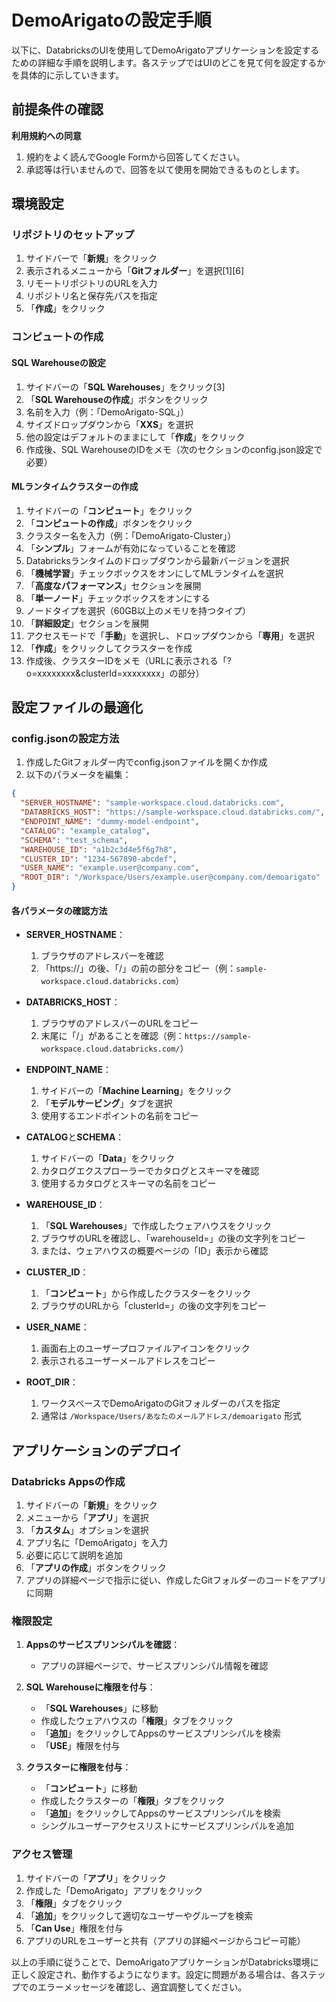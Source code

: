 # DemoArigatoの設定手順

以下に、DatabricksのUIを使用してDemoArigatoアプリケーションを設定するための詳細な手順を説明します。各ステップではUIのどこを見て何を設定するかを具体的に示していきます。

## 前提条件の確認

**利用規約への同意**
1. 規約をよく読んでGoogle Formから回答してください。
2. 承認等は行いませんので、回答を以て使用を開始できるものとします。

## 環境設定

### リポジトリのセットアップ
1. サイドバーで「**新規**」をクリック
2. 表示されるメニューから「**Gitフォルダー**」を選択[1][6]
3. リモートリポジトリのURLを入力
4. リポジトリ名と保存先パスを指定
5. 「**作成**」をクリック

### コンピュートの作成

#### SQL Warehouseの設定
1. サイドバーの「**SQL Warehouses**」をクリック[3]
2. 「**SQL Warehouseの作成**」ボタンをクリック
3. 名前を入力（例：「DemoArigato-SQL」）
4. サイズドロップダウンから「**XXS**」を選択
5. 他の設定はデフォルトのままにして「**作成**」をクリック
6. 作成後、SQL WarehouseのIDをメモ（次のセクションのconfig.json設定で必要）

#### MLランタイムクラスターの作成
1. サイドバーの「**コンピュート**」をクリック
2. 「**コンピュートの作成**」ボタンをクリック
3. クラスター名を入力（例：「DemoArigato-Cluster」）
4. 「**シンプル**」フォームが有効になっていることを確認
5. Databricksランタイムのドロップダウンから最新バージョンを選択
6. 「**機械学習**」チェックボックスをオンにしてMLランタイムを選択
7. 「**高度なパフォーマンス**」セクションを展開
8. 「**単一ノード**」チェックボックスをオンにする
9. ノードタイプを選択（60GB以上のメモリを持つタイプ）
10. 「**詳細設定**」セクションを展開
11. アクセスモードで「**手動**」を選択し、ドロップダウンから「**専用**」を選択
12. 「**作成**」をクリックしてクラスターを作成
13. 作成後、クラスターIDをメモ（URLに表示される「?o=xxxxxxxx&clusterId=xxxxxxxx」の部分）

## 設定ファイルの最適化

### config.jsonの設定方法

1. 作成したGitフォルダー内でconfig.jsonファイルを開くか作成
2. 以下のパラメータを編集：

```json
{
  "SERVER_HOSTNAME": "sample-workspace.cloud.databricks.com",
  "DATABRICKS_HOST": "https://sample-workspace.cloud.databricks.com/",
  "ENDPOINT_NAME": "dummy-model-endpoint",
  "CATALOG": "example_catalog",
  "SCHEMA": "test_schema",
  "WAREHOUSE_ID": "a1b2c3d4e5f6g7h8",
  "CLUSTER_ID": "1234-567890-abcdef",
  "USER_NAME": "example.user@company.com",
  "ROOT_DIR": "/Workspace/Users/example.user@company.com/demoarigato"
}
```

#### 各パラメータの確認方法

- **SERVER_HOSTNAME**：
  1. ブラウザのアドレスバーを確認
  2. 「https://」の後、「/」の前の部分をコピー（例：`sample-workspace.cloud.databricks.com`）

- **DATABRICKS_HOST**：
  1. ブラウザのアドレスバーのURLをコピー
  2. 末尾に「/」があることを確認（例：`https://sample-workspace.cloud.databricks.com/`）

- **ENDPOINT_NAME**：
  1. サイドバーの「**Machine Learning**」をクリック
  2. 「**モデルサービング**」タブを選択
  3. 使用するエンドポイントの名前をコピー

- **CATALOG**と**SCHEMA**：
  1. サイドバーの「**Data**」をクリック
  2. カタログエクスプローラーでカタログとスキーマを確認
  3. 使用するカタログとスキーマの名前をコピー

- **WAREHOUSE_ID**：
  1. 「**SQL Warehouses**」で作成したウェアハウスをクリック
  2. ブラウザのURLを確認し、「warehouseId=」の後の文字列をコピー
  3. または、ウェアハウスの概要ページの「ID」表示から確認

- **CLUSTER_ID**：
  1. 「**コンピュート**」から作成したクラスターをクリック
  2. ブラウザのURLから「clusterId=」の後の文字列をコピー

- **USER_NAME**：
  1. 画面右上のユーザープロファイルアイコンをクリック
  2. 表示されるユーザーメールアドレスをコピー

- **ROOT_DIR**：
  1. ワークスペースでDemoArigatoのGitフォルダーのパスを指定
  2. 通常は `/Workspace/Users/あなたのメールアドレス/demoarigato` 形式

## アプリケーションのデプロイ

### Databricks Appsの作成
1. サイドバーの「**新規**」をクリック
2. メニューから「**アプリ**」を選択
3. 「**カスタム**」オプションを選択
4. アプリ名に「DemoArigato」を入力
5. 必要に応じて説明を追加
6. 「**アプリの作成**」ボタンをクリック
7. アプリの詳細ページで指示に従い、作成したGitフォルダーのコードをアプリに同期

### 権限設定
1. **Appsのサービスプリンシパルを確認**：
   - アプリの詳細ページで、サービスプリンシパル情報を確認

2. **SQL Warehouseに権限を付与**：
   - 「**SQL Warehouses**」に移動
   - 作成したウェアハウスの「**権限**」タブをクリック
   - 「**追加**」をクリックしてAppsのサービスプリンシパルを検索
   - 「**USE**」権限を付与

3. **クラスターに権限を付与**：
   - 「**コンピュート**」に移動
   - 作成したクラスターの「**権限**」タブをクリック
   - 「**追加**」をクリックしてAppsのサービスプリンシパルを検索
   - シングルユーザーアクセスリストにサービスプリンシパルを追加

### アクセス管理
1. サイドバーの「**アプリ**」をクリック
2. 作成した「DemoArigato」アプリをクリック
3. 「**権限**」タブをクリック
4. 「**追加**」をクリックして適切なユーザーやグループを検索
5. 「**Can Use**」権限を付与
6. アプリのURLをユーザーと共有（アプリの詳細ページからコピー可能）

以上の手順に従うことで、DemoArigatoアプリケーションがDatabricks環境に正しく設定され、動作するようになります。設定に問題がある場合は、各ステップでのエラーメッセージを確認し、適宜調整してください。
